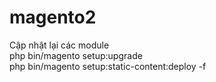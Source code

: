 # magento2
Cập nhật lại các module                                                  
php bin/magento setup:upgrade                                                    
php bin/magento setup:static-content:deploy -f
